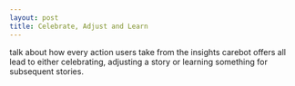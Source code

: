 ```yaml
---
layout: post
title: Celebrate, Adjust and Learn
---
```


talk about how every action users take from the insights carebot offers all lead to either celebrating, adjusting a story or learning something for subsequent stories.


